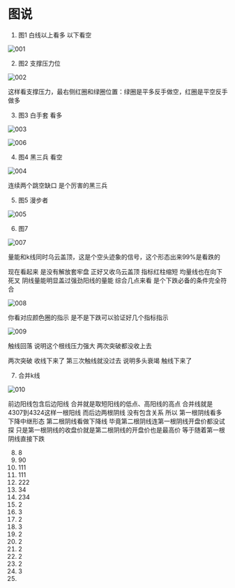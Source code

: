 # 图说

1. 图1 白线以上看多 以下看空

![001](../.vuepress/public/001.png)



2. 图2 支撑压力位

![002](../.vuepress/public/002.png)

这样看支撑压力，最右侧红圈和绿圈位置：绿圈是平多反手做空，红圈是平空反手做多


3. 图3 白手套 看多

![003](../.vuepress/public/003.png)

![006](../.vuepress/public/006.png)

4. 图4 黑三兵 看空

![004](../.vuepress/public/004.png)

连续两个跳空缺口 是个厉害的黑三兵

5. 图5 漫步者

![005](../.vuepress/public/005.png)

6. 图7

![007](../.vuepress/public/007.png)

量能和k线同时乌云盖顶，这是个空头迹象的信号，这个形态出来99%是看跌的 

现在看起来 是没有解放套牢盘 正好又收乌云盖顶 指标红柱缩短 均量线也在向下死叉 阴线量能明显盖过强劲阳线的量能 综合几点来看 是个下跌必备的条件完全符合 

![008](../.vuepress/public/008.png)

你看对应颜色圈的指示  是不是下跌可以验证好几个指标指示


![009](../.vuepress/public/009.png)

触线回落 说明这个根线压力强大 两次突破都没收上去 

两次突破 收线下来了 第三次触线就没过去 说明多头衰竭 触线下来了



7. 合并k线

![010](../.vuepress/public/010.png)

前边阳线包含后边阳线 合并就是取短阳线的低点、高阳线的高点 合并线就是4307到4324这样一根阳线 而后边两根阴线 没有包含关系 所以 第一根阴线看多下降中继形态 第二根阴线看做下降线 毕竟第二根阴线连第一根阴线开盘价都没试探 只是第一根阴线的收盘价就是第二根阴线的开盘价也是最高价 等于随着第一根阴线直接下跌



8. 8
9.  90
10. 111
11. 111
12. 222
13. 34
14. 234
15. 2
16. 3
17. 2
18. 3
19. 2
20. 2
21. 2
22. 2
23. 2
24. 3
25. 






















































































































